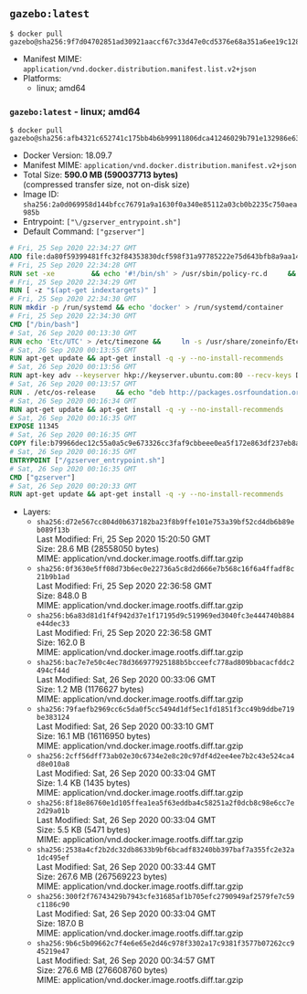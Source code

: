 ## `gazebo:latest`

```console
$ docker pull gazebo@sha256:9f7d04702851ad30921aaccf67c33d47e0cd5376e68a351a6ee19c128f386fca
```

-	Manifest MIME: `application/vnd.docker.distribution.manifest.list.v2+json`
-	Platforms:
	-	linux; amd64

### `gazebo:latest` - linux; amd64

```console
$ docker pull gazebo@sha256:afb4321c652741c175bb4b6b99911806dca41246029b791e132986e6333a0bb2
```

-	Docker Version: 18.09.7
-	Manifest MIME: `application/vnd.docker.distribution.manifest.v2+json`
-	Total Size: **590.0 MB (590037713 bytes)**  
	(compressed transfer size, not on-disk size)
-	Image ID: `sha256:2a0d069958d144bfcc76791a9a1630f0a340e85112a03cb0b2235c750aea985b`
-	Entrypoint: `["\/gzserver_entrypoint.sh"]`
-	Default Command: `["gzserver"]`

```dockerfile
# Fri, 25 Sep 2020 22:34:27 GMT
ADD file:da80f59399481ffc32f84353830dcf598f31a97785222e75d643bfb8a9aa14e7 in / 
# Fri, 25 Sep 2020 22:34:28 GMT
RUN set -xe 		&& echo '#!/bin/sh' > /usr/sbin/policy-rc.d 	&& echo 'exit 101' >> /usr/sbin/policy-rc.d 	&& chmod +x /usr/sbin/policy-rc.d 		&& dpkg-divert --local --rename --add /sbin/initctl 	&& cp -a /usr/sbin/policy-rc.d /sbin/initctl 	&& sed -i 's/^exit.*/exit 0/' /sbin/initctl 		&& echo 'force-unsafe-io' > /etc/dpkg/dpkg.cfg.d/docker-apt-speedup 		&& echo 'DPkg::Post-Invoke { "rm -f /var/cache/apt/archives/*.deb /var/cache/apt/archives/partial/*.deb /var/cache/apt/*.bin || true"; };' > /etc/apt/apt.conf.d/docker-clean 	&& echo 'APT::Update::Post-Invoke { "rm -f /var/cache/apt/archives/*.deb /var/cache/apt/archives/partial/*.deb /var/cache/apt/*.bin || true"; };' >> /etc/apt/apt.conf.d/docker-clean 	&& echo 'Dir::Cache::pkgcache ""; Dir::Cache::srcpkgcache "";' >> /etc/apt/apt.conf.d/docker-clean 		&& echo 'Acquire::Languages "none";' > /etc/apt/apt.conf.d/docker-no-languages 		&& echo 'Acquire::GzipIndexes "true"; Acquire::CompressionTypes::Order:: "gz";' > /etc/apt/apt.conf.d/docker-gzip-indexes 		&& echo 'Apt::AutoRemove::SuggestsImportant "false";' > /etc/apt/apt.conf.d/docker-autoremove-suggests
# Fri, 25 Sep 2020 22:34:29 GMT
RUN [ -z "$(apt-get indextargets)" ]
# Fri, 25 Sep 2020 22:34:30 GMT
RUN mkdir -p /run/systemd && echo 'docker' > /run/systemd/container
# Fri, 25 Sep 2020 22:34:30 GMT
CMD ["/bin/bash"]
# Sat, 26 Sep 2020 00:13:30 GMT
RUN echo 'Etc/UTC' > /etc/timezone &&     ln -s /usr/share/zoneinfo/Etc/UTC /etc/localtime &&     apt-get update &&     apt-get install -q -y --no-install-recommends tzdata &&     rm -rf /var/lib/apt/lists/*
# Sat, 26 Sep 2020 00:13:55 GMT
RUN apt-get update && apt-get install -q -y --no-install-recommends     dirmngr     gnupg2     lsb-release     && rm -rf /var/lib/apt/lists/*
# Sat, 26 Sep 2020 00:13:56 GMT
RUN apt-key adv --keyserver hkp://keyserver.ubuntu.com:80 --recv-keys D2486D2DD83DB69272AFE98867170598AF249743
# Sat, 26 Sep 2020 00:13:57 GMT
RUN . /etc/os-release     && echo "deb http://packages.osrfoundation.org/gazebo/$ID-stable `lsb_release -sc` main" > /etc/apt/sources.list.d/gazebo-latest.list
# Sat, 26 Sep 2020 00:16:34 GMT
RUN apt-get update && apt-get install -q -y --no-install-recommends     gazebo11=11.1.0-1*     && rm -rf /var/lib/apt/lists/*
# Sat, 26 Sep 2020 00:16:35 GMT
EXPOSE 11345
# Sat, 26 Sep 2020 00:16:35 GMT
COPY file:b79966dec12c55a0a5c9e673326cc3faf9cbbeee0ea5f172e863df237eb8a601 in / 
# Sat, 26 Sep 2020 00:16:35 GMT
ENTRYPOINT ["/gzserver_entrypoint.sh"]
# Sat, 26 Sep 2020 00:16:35 GMT
CMD ["gzserver"]
# Sat, 26 Sep 2020 00:20:33 GMT
RUN apt-get update && apt-get install -q -y --no-install-recommends     libgazebo11-dev=11.1.0-1*     && rm -rf /var/lib/apt/lists/*
```

-	Layers:
	-	`sha256:d72e567cc804d0b637182ba23f8b9ffe101e753a39bf52cd4db6b89eb089f13b`  
		Last Modified: Fri, 25 Sep 2020 15:20:50 GMT  
		Size: 28.6 MB (28558050 bytes)  
		MIME: application/vnd.docker.image.rootfs.diff.tar.gzip
	-	`sha256:0f3630e5ff08d73b6ec0e22736a5c8d2d666e7b568c16f6a4ffadf8c21b9b1ad`  
		Last Modified: Fri, 25 Sep 2020 22:36:58 GMT  
		Size: 848.0 B  
		MIME: application/vnd.docker.image.rootfs.diff.tar.gzip
	-	`sha256:b6a83d81d1f4f942d37e1f17195d9c519969ed3040fc3e444740b884e44dec33`  
		Last Modified: Fri, 25 Sep 2020 22:36:58 GMT  
		Size: 162.0 B  
		MIME: application/vnd.docker.image.rootfs.diff.tar.gzip
	-	`sha256:bac7e7e50c4ec78d366977925188b5bcceefc778ad809bbacacfddc2494cf44d`  
		Last Modified: Sat, 26 Sep 2020 00:33:06 GMT  
		Size: 1.2 MB (1176627 bytes)  
		MIME: application/vnd.docker.image.rootfs.diff.tar.gzip
	-	`sha256:79faefb2969cc6c5da0f5cc5494d1df5ec1fd1851f3cc49b9ddbe719be383124`  
		Last Modified: Sat, 26 Sep 2020 00:33:10 GMT  
		Size: 16.1 MB (16116950 bytes)  
		MIME: application/vnd.docker.image.rootfs.diff.tar.gzip
	-	`sha256:2cff56dff73ab02e30c6734e2e8c20c97df4d2ee4ee7b2c43e524ca4d8e010a8`  
		Last Modified: Sat, 26 Sep 2020 00:33:04 GMT  
		Size: 1.4 KB (1435 bytes)  
		MIME: application/vnd.docker.image.rootfs.diff.tar.gzip
	-	`sha256:8f18e86760e1d105ffea1ea5f63eddba4c58251a2f0dcb8c98e6cc7e2d29a01b`  
		Last Modified: Sat, 26 Sep 2020 00:33:04 GMT  
		Size: 5.5 KB (5471 bytes)  
		MIME: application/vnd.docker.image.rootfs.diff.tar.gzip
	-	`sha256:2538a4cf2b2dc32db8633b9bf6bcadf83240bb397baf7a355fc2e32a1dc495ef`  
		Last Modified: Sat, 26 Sep 2020 00:33:44 GMT  
		Size: 267.6 MB (267569223 bytes)  
		MIME: application/vnd.docker.image.rootfs.diff.tar.gzip
	-	`sha256:300f2f76743429b7943cfe31685af1b705efc2790949af2579fe7c59c1186c90`  
		Last Modified: Sat, 26 Sep 2020 00:33:04 GMT  
		Size: 187.0 B  
		MIME: application/vnd.docker.image.rootfs.diff.tar.gzip
	-	`sha256:9b6c5b09662c7f4e6e65e2d46c978f3302a17c9381f3577b07262cc945219e47`  
		Last Modified: Sat, 26 Sep 2020 00:34:57 GMT  
		Size: 276.6 MB (276608760 bytes)  
		MIME: application/vnd.docker.image.rootfs.diff.tar.gzip
